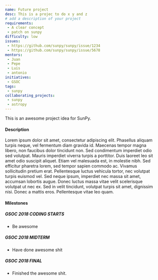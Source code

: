 ```yaml
---
name: Future project
desc: This is a projec to do x y and z
# add a description of your project
requirements:
 - A clear concept
 - patch on sunpy
difficulty: low
issues:
 - https://github.com/sunpy/sunpy/issue/1234
 - https://github.com/sunpy/sunpy/issue/5678
mentors: 
 - Juan
 - Pepe
 - Luis
 - antonio
initiatives:
 - GSOC
tags:
 - sunpy
collaborating_projects:
 - sunpy
 - astropy
---
```

This is an awesome project idea for SunPy.

#### Description

Lorem ipsum dolor sit amet, consectetur adipiscing elit. Phasellus aliquam
turpis neque, vel fermentum diam gravida id. Maecenas tempor magna libero, non
faucibus dolor tincidunt non. Sed condimentum imperdiet odio sed volutpat.
Mauris imperdiet viverra turpis a porttitor. Duis laoreet leo sit amet odio
suscipit aliquet. Etiam vel malesuada est, in molestie nibh. Sed efficitur
pharetra lorem, sed tempor sapien commodo ac. Vivamus sollicitudin pretium erat.
Pellentesque luctus vehicula tortor, nec volutpat turpis euismod vel. Sed neque
ipsum, imperdiet nec massa sit amet, accumsan lobortis augue. Donec luctus massa
vitae velit scelerisque volutpat ut nec ex. Sed in velit tincidunt, volutpat
turpis sit amet, dignissim nisi. Donec a mattis eros. Pellentesque vitae leo
quam.

#### Milestones

##### GSOC 2018 CODING STARTS

* Be awesome

##### GSOC 2018 MIDTERM

* Have done awesome shit

##### GSOC 2018 FINAL

* Finished the awesome shit.

